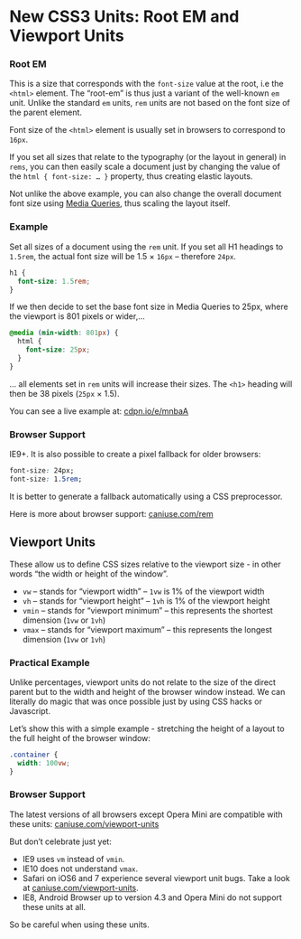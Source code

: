 New CSS3 Units: Root EM and Viewport Units
=========================================

### Root EM

This is a size that corresponds with the `font-size` value at the root, i.e the
`<html>` element. The “root-em” is thus just a variant of the well-known `em`
unit. Unlike the standard `em` units, `rem` units are not based on the font size
of the parent element.

Font size of the `<html>` element is usually set in browsers to correspond to
`16px`.

If you set all sizes that relate to the typography (or the layout in general) in
`rems`, you can then easily scale a document just by changing the value of the
`html { font-size: … }` property, thus creating elastic layouts.

Not unlike the above example, you can also change the overall document font size
using [Media Queries](css3-media-queries.md), thus scaling the layout itself.

### Example

Set all sizes of a document using the `rem` unit. If you set all H1 headings to
`1.5rem`, the actual font size will be 1.5 × `16px` – therefore `24px`.

```css
h1 {
  font-size: 1.5rem;
}
```


If we then decide to set the base font size in Media Queries to 25px, where the
viewport is 801 pixels or wider,…

```css
@media (min-width: 801px) {
  html {
    font-size: 25px;
  }
}
```

… all elements set in `rem` units will increase their sizes. The `<h1>` heading
will then be 38 pixels (`25px` × 1.5).

You can see a live example at: [cdpn.io/e/mnbaA](http://cdpn.io/e/mnbaA)

### Browser Support

IE9+. It is also possible to create a pixel fallback for older browsers:

```css
font-size: 24px;
font-size: 1.5rem;
```

It is better to generate a fallback automatically using a CSS preprocessor.

Here is more about browser support: [caniuse.com/rem](http://caniuse.com/rem)

Viewport Units
--------------

These allow us to define CSS sizes relative to the viewport size - in other
words “the width or height of the window”.

-   `vw` – stands for “viewport width” – `1vw` is 1% of the viewport width
-   `vh` – stands for “viewport height” – `1vh` is 1% of the viewport height
-   `vmin` – stands for “viewport minimum” – this represents the shortest
    dimension (`1vw` or `1vh`)
-   `vmax` – stands for “viewport maximum” – this represents the longest
    dimension (`1vw` or `1vh`)

### Practical Example

Unlike percentages, viewport units do not relate to the size of the direct
parent but to the width and height of the browser window instead. We can
literally do magic that was once possible just by using CSS hacks or Javascript.

Let’s show this with a simple example - stretching the height of a layout to the
full height of the browser window:

```css
.container {
  width: 100vw;
}
```

### Browser Support

The latest versions of all browsers except Opera Mini are compatible with these
units: [caniuse.com/viewport-units](http://caniuse.com/viewport-units)

But don’t celebrate just yet:

-   IE9 uses `vm` instead of `vmin`.
-   IE10 does not understand `vmax`.
-   Safari on iOS6 and 7 experience several viewport unit bugs. Take a look at
    [caniuse.com/viewport-units](http://caniuse.com/viewport-units).
-   IE8, Android Browser up to version 4.3 and Opera Mini do not support these
    units at all.

So be careful when using these units.
